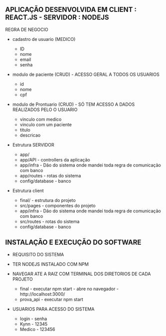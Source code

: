 ## APLICAÇÃO DESENVOLVIDA EM CLIENT : REACT.JS - SERVIDOR : NODEJS 

REGRA DE NEGOCIO

- cadastro de usuario (MEDICO)
	- ID
	- nome
	- email
	- senha

- modulo de paciente (CRUD) - ACESSO GERAL A TODOS OS USUARIOS
	- id
	- nome
	- cpf

- modulo de Prontuario (CRUD) - SÓ TEM ACESSO A DADOS REALIZADOS PELO O USUARIO
	- vinculo com medico
	- vinculo com um paciente
	- titulo
	- descricao

- Estrutura SERVIDOR
    - app/
    - app/API - controllers da aplicação
    - app/infra - Dão do sistema onde mandei toda regra de comunicação com banco
    - app/routes - rotas do sistema
    - config/database - banco


- Estrutura client
    - final/ - estrutura do projeto
    - src/pages  - componentes do projeto
    - app/infra - Dão do sistema onde mandei toda regra de comunicação com banco
    - src/routes - rotas do sistema
    - config/database - banco	
 


## INSTALAÇÃO E EXECUÇÃO DO SOFTWARE
- REQUISITO DO SISTEMA
- TER NODEJS INSTALADO COM NPM
- NAVEGAR ATE A RAIZ COM TERMINAL DOS DIRETORIOS DE CADA PROJETO 
	- final - executar npm start - abre no navegador - http://localhost:3000/
	- prova_api - executar npm start

- USUARIOS PARA ACESSO DO SISTEMA  
	- login - senha
	- Kynn - 12345
	- Medico - 123456

  






























